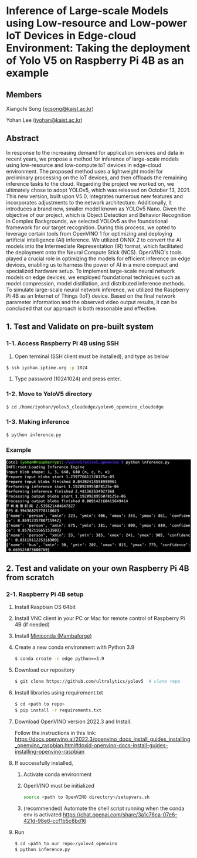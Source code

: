 # Inference of Large-scale Models using Low-resource and Low-power IoT Devices in Edge-cloud Environment: Taking the deployment of Yolo V5 on Raspberry Pi 4B as an example

## Members

Xiangchi Song (xcsong@kaist.ac.kr)

Yohan Lee (iyohan@kaist.ac.kr)

## Abstract

In response to the increasing demand for application services and data in recent years, we propose a method for inference of large-scale models using low-resource and low-compute IoT devices in edge-cloud environment. The proposed method uses a lightweight model for preliminary processing on the IoT devices, and then offloads the remaining inference tasks to the cloud.
Regarding the project we worked on, we ultimately chose to adopt YOLOv5, which was released on October 13, 2021. This new version, built upon V5.0, integrates numerous new features and incorporates adjustments to the network architecture. Additionally, it introduces a brand new, smaller model known as YOLOv5 Nano.
Given the objective of our project, which is Object Detection and Behavior Recognition in Complex Backgrounds, we selected YOLOv5 as the foundational framework for our target recognition. During this process, we opted to leverage certain tools from OpenVINO 1 for optimizing and deploying artificial intelligence (AI) inference. We utilized ONNX 2 to convert the AI models into the Intermediate Representation (IR) format, which facilitated the deployment onto the Neural Compute Stick (NCS). OpenVINO's tools played a crucial role in optimizing the models for efficient inference on edge devices, enabling us to harness the power of AI in a more compact and specialized hardware setup. To implement large-scale neural network models on edge devices, we employed foundational techniques such as model compression, model distillation, and distributed inference methods. To simulate large-scale neural network inference, we utilized the Raspberry Pi 4B as an Internet of Things (IoT) device.
Based on the final network parameter information and the observed video output results, it can be concluded that our approach is both reasonable and effective.

## 1. Test and Validate on pre-built system

### 1-1. Access Raspberry Pi 4B using SSH

1. Open terminal (SSH client must be installed), and type as below

```bash
$ ssh iyohan.iptime.org -p 1024
```

1. Type password (10241024) and press enter.

### 1-2. Move to YoloV5 directory

```bash
$ cd /home/iyohan/yolov5_cloudedge/yolov6_openvino_cloudedge
```

### 1-3. Making inference

```bash
$ python inference.py
```

### Example

![Example](./example.png)

## 2. Test and validate on your own Raspberry Pi 4B from scratch

### 2-1. Raspberry Pi 4B setup

1. Install Raspbian OS 64bit
2. Install VNC client in your PC or Mac for remote control of Raspberry Pi 4B (if needed) 
3. Install [Miniconda (Mambaforge)](https://github.com/conda-forge/miniforge)
4. Create a new conda environment with Python 3.9 
    
    ```bash
    $ conda create -n edge python==3.9
    ```
    
5. Download our repository
    
    ```bash
    $ git clone https://github.com/ultralytics/yolov5  # clone repo
    ```
    
6. Install libraries using requirement.txt
    
    ```bash
    $ cd <path to repo>
    $ pip install -r requirements.txt
    ```
    
7. Download OpenVINO version 2022.3 and Install.
    
    Follow the instructions in this link: https://docs.openvino.ai/2022.3/openvino_docs_install_guides_installing_openvino_raspbian.html#doxid-openvino-docs-install-guides-installing-openvino-raspbian
    
8. If successfully installed, 
    1. Activate conda environment
    2. OpenVINO must be initialized
        
        ```bash
        source <path to OpenVINO directory>/setupvars.sh
        ```
        
    3. (recommended) Automate the shell script running when the conda env is activated 
    https://chat.openai.com/share/3a1c76ca-07e6-421d-98e6-ccf1b5c8bd16 
9. Run
    
    ```bash
    $ cd <path to our repo>/yolov4_openvino
    $ python inference.py
    ```